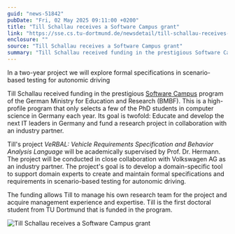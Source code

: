 ```yaml
---
guid: "news-51842"
pubDate: "Fri, 02 May 2025 09:11:00 +0200"
title: "Till Schallau receives a Software Campus grant"
link: "https://sse.cs.tu-dortmund.de/newsdetail/till-schallau-receives-a-softwarecampus-grant-51842/"
enclosure: ""
source: "Till Schallau receives a Software Campus grant"
summary: "Till Schallau received funding in the prestigious Software Campus program of the German Ministry for Education and Research (BMBF)."
---
```

In a two-year project we will explore formal specifications in scenario-based testing for autonomic driving

Till Schallau received funding in the prestigious [Software Campus](https://softwarecampus.de/) program of the German Ministry for Education and Research (BMBF). This is a high-profile program that only selects a few of the PhD students in computer science in Germany each year. Its goal is twofold: Educate and develop the next IT leaders in Germany and fund a research project in collaboration with an industry partner.

Till's project *VeRBAL: Vehicle Requirements Specification and Behavior Analysis Language* will be academically supervised by Prof. Dr. Hermann. The project will be conducted in close collaboration with Volkswagen AG as an industry partner. The project's goal is to develop a domain-specific tool to support domain experts to create and maintain formal specifications and requirements in scenario-based testing for autonomic driving.

The funding allows Till to manage his own research team for the project and acquire management experience and expertise. Till is the first doctoral student from TU Dortmund that is funded in the program.

![Till Schallau receives a Software Campus grant](/images/news-51842_2.jpg)
